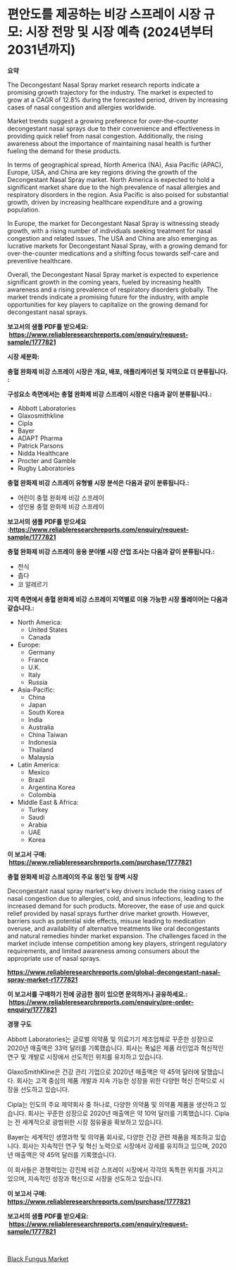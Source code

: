 <p><h1>편안도를 제공하는 비강 스프레이 시장 규모: 시장 전망 및 시장 예측 (2024년부터 2031년까지)</h1></p><p><strong>요약</strong></p>
<p><p>The Decongestant Nasal Spray market research reports indicate a promising growth trajectory for the industry. The market is expected to grow at a CAGR of 12.8% during the forecasted period, driven by increasing cases of nasal congestion and allergies worldwide. </p><p>Market trends suggest a growing preference for over-the-counter decongestant nasal sprays due to their convenience and effectiveness in providing quick relief from nasal congestion. Additionally, the rising awareness about the importance of maintaining nasal health is further fueling the demand for these products.</p><p>In terms of geographical spread, North America (NA), Asia Pacific (APAC), Europe, USA, and China are key regions driving the growth of the Decongestant Nasal Spray market. North America is expected to hold a significant market share due to the high prevalence of nasal allergies and respiratory disorders in the region. Asia Pacific is also poised for substantial growth, driven by increasing healthcare expenditure and a growing population.</p><p>In Europe, the market for Decongestant Nasal Spray is witnessing steady growth, with a rising number of individuals seeking treatment for nasal congestion and related issues. The USA and China are also emerging as lucrative markets for Decongestant Nasal Spray, with a growing demand for over-the-counter medications and a shifting focus towards self-care and preventive healthcare.</p><p>Overall, the Decongestant Nasal Spray market is expected to experience significant growth in the coming years, fueled by increasing health awareness and a rising prevalence of respiratory disorders globally. The market trends indicate a promising future for the industry, with ample opportunities for key players to capitalize on the growing demand for decongestant nasal sprays.</p></p>
<p><strong>보고서의 샘플 PDF를 받으세요: &nbsp;<a href="https://www.reliableresearchreports.com/enquiry/request-sample/1777821">https://www.reliableresearchreports.com/enquiry/request-sample/1777821</a></strong></p>
<p><strong>시장 세분화:</strong></p>
<p><strong> 충혈 완화제 비강 스프레이 시장은 개요, 배포, 애플리케이션 및 지역으로 더 분류됩니다. :</strong></p>
<p><strong>구성요소 측면에서는 충혈 완화제 비강 스프레이 시장은 다음과 같이 분류됩니다.:</strong></p>
<p><ul><li>Abbott Laboratories</li><li>Glaxosmithkline</li><li>Cipla</li><li>Bayer</li><li>ADAPT Pharma</li><li>Patrick Parsons</li><li>Nidda Healthcare</li><li>Procter and Gamble</li><li>Rugby Laboratories</li></ul></p>
<p><strong> 충혈 완화제 비강 스프레이 유형별 시장 분석은 다음과 같이 분류됩니다.:</strong></p>
<p><ul><li>어린이 충혈 완화제 비강 스프레이</li><li>성인용 충혈 완화제 비강 스프레이</li></ul></p>
<p><strong>보고서의 샘플 PDF를 받으세요 :<a href="https://www.reliableresearchreports.com/enquiry/request-sample/1777821">https://www.reliableresearchreports.com/enquiry/request-sample/1777821</a></strong></p>
<p><strong> 충혈 완화제 비강 스프레이 응용 분야별 시장 산업 조사는 다음과 같이 분류됩니다.:</strong></p>
<p><ul><li>천식</li><li>춥다</li><li>코 알레르기</li></ul></p>
<p><strong>지역 측면에서 충혈 완화제 비강 스프레이 지역별로 이용 가능한 시장 플레이어는 다음과 같습니다.:</strong></p>
<p><ul>
    <li>
        North America:
        <ul>
            <li>United States</li>
            <li>Canada</li>
        </ul>
    </li>
    <li>
        Europe:
        <ul>
            <li>Germany</li>
            <li>France</li>
            <li>U.K.</li>
            <li>Italy</li>
            <li>Russia</li>
        </ul>
    </li>
    <li>
        Asia-Pacific:
        <ul>
            <li>China</li>
            <li>Japan</li>
            <li>South Korea</li>
            <li>India</li>
            <li>Australia</li>
            <li>China Taiwan</li>
            <li>Indonesia</li>
            <li>Thailand</li>
            <li>Malaysia</li>
        </ul>
    </li>
    <li>
        Latin America:
        <ul>
            <li>Mexico</li>
            <li>Brazil</li>
            <li>Argentina Korea</li>
            <li>Colombia</li>
        </ul>
    </li>
    <li>
        Middle East & Africa:
        <ul>
            <li>Turkey</li>
            <li>Saudi</li>
            <li>Arabia</li>
            <li>UAE</li>
            <li>Korea</li>
        </ul>
    </li>
    </ul></p>
<p><strong>이 보고서 구매: &nbsp;<a href="https://www.reliableresearchreports.com/purchase/1777821">https://www.reliableresearchreports.com/purchase/1777821</a></strong></p>
<p><strong>충혈 완화제 비강 스프레이의 주요 동인 및 장벽 시장</strong></p>
<p><p>Decongestant nasal spray market's key drivers include the rising cases of nasal congestion due to allergies, cold, and sinus infections, leading to the increased demand for such products. Moreover, the ease of use and quick relief provided by nasal sprays further drive market growth. However, barriers such as potential side effects, misuse leading to medication overuse, and availability of alternative treatments like oral decongestants and natural remedies hinder market expansion. The challenges faced in the market include intense competition among key players, stringent regulatory requirements, and limited awareness among consumers about the appropriate use of nasal sprays.</p></p>
<p><strong><a href="https://www.reliableresearchreports.com/global-decongestant-nasal-spray-market-r1777821">https://www.reliableresearchreports.com/global-decongestant-nasal-spray-market-r1777821</a></strong></p>
<p><strong>이 보고서를 구매하기 전에 궁금한 점이 있으면 문의하거나 공유하세요.: &nbsp;<a href="https://www.reliableresearchreports.com/enquiry/pre-order-enquiry/1777821">https://www.reliableresearchreports.com/enquiry/pre-order-enquiry/1777821</a></strong></p>
<p><strong>경쟁 구도</strong></p>
<p><p>Abbott Laboratories는 글로벌 의약품 및 의료기기 제조업체로 꾸준한 성장으로 2020년 매출액은 33억 달러를 기록했습니다. 회사는 폭넓은 제품 라인업과 혁신적인 연구 및 개발로 시장에서 선도적인 위치를 유지하고 있습니다.</p><p>GlaxoSmithKline은 건강 관리 기업으로 2020년 매출액은 약 45억 달러에 달했습니다. 회사는 고객 중심의 제품 개발과 지속 가능한 성장을 위한 다양한 혁신 전략으로 시장을 선도하고 있습니다.</p><p>Cipla는 인도의 주요 제약회사 중 하나로, 다양한 의약품 및 의약품 제품을 생산하고 있습니다. 회사는 꾸준한 성장으로 2020년 매출액은 약 10억 달러를 기록했습니다. Cipla는 전 세계적으로 광범위한 시장 점유율을 확보하고 있습니다.</p><p>Bayer는 세계적인 생명과학 및 의약품 회사로, 다양한 건강 관련 제품을 제조하고 있습니다. 회사는 지속적인 연구 및 혁신 노력으로 시장에서 강세를 유지하고 있으며, 2020년 매출액은 약 45억 달러를 기록했습니다.</p><p>이 회사들은 경쟁력있는 강진제 비강 스프레이 시장에서 각각의 독특한 위치를 가지고 있으며, 지속적인 성장과 혁신으로 시장을 선도하고 있습니다.</p></p>
<p><strong>이 보고서 구매: &nbsp; <a href="https://www.reliableresearchreports.com/purchase/1777821">https://www.reliableresearchreports.com/purchase/1777821</a></strong></p>
<p><strong>보고서의 샘플 PDF를 받으세요: &nbsp;<a href="https://www.reliableresearchreports.com/enquiry/request-sample/1777821">https://www.reliableresearchreports.com/enquiry/request-sample/1777821</a></strong><strong></strong></p>
<p>&nbsp;</p>
<p><p><a href="https://skillful-vermicelli-b89.notion.site/Black-Fungus-Market-Focuses-on-Market-Share-Size-and-Projected-Forecast-Till-2031-3619ed81a47e4383b4df2f29994f0733">Black Fungus Market</a></p></p>